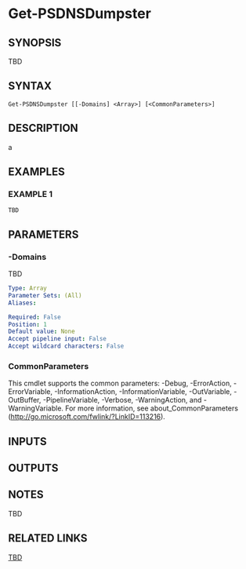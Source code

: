 ﻿---
external help file: PSDNSDumpster-help.xml
Module Name: PSDNSDumpster
online version:
schema: 2.0.0
---

# Get-PSDNSDumpster

## SYNOPSIS
TBD

## SYNTAX

```
Get-PSDNSDumpster [[-Domains] <Array>] [<CommonParameters>]
```

## DESCRIPTION
a

## EXAMPLES

### EXAMPLE 1
```
TBD
```

## PARAMETERS

### -Domains
TBD

```yaml
Type: Array
Parameter Sets: (All)
Aliases:

Required: False
Position: 1
Default value: None
Accept pipeline input: False
Accept wildcard characters: False
```

### CommonParameters
This cmdlet supports the common parameters: -Debug, -ErrorAction, -ErrorVariable, -InformationAction, -InformationVariable, -OutVariable, -OutBuffer, -PipelineVariable, -Verbose, -WarningAction, and -WarningVariable.
For more information, see about_CommonParameters (http://go.microsoft.com/fwlink/?LinkID=113216).

## INPUTS

## OUTPUTS

## NOTES
TBD

## RELATED LINKS

[TBD]()

